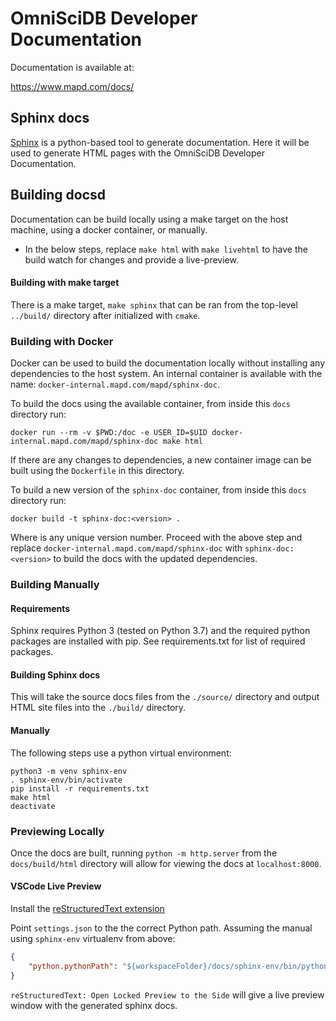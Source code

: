 # OmniSciDB Developer Documentation

Documentation is available at:

https://www.mapd.com/docs/

## Sphinx docs

[Sphinx](http://www.sphinx-doc.org) is a python-based tool to generate documentation. Here it will be used to generate HTML pages with the OmniSciDB Developer Documentation.

## Building docsd

Documentation can be build locally using a make target on the host machine, using a docker container, or manually.

* In the below steps, replace `make html` with `make livehtml` to have the build watch for changes and provide a live-preview.

#### Building with make target

There is a make target, `make sphinx` that can be ran from the top-level `../build/` directory after initialized with `cmake`.

### Building with Docker

Docker can be used to build the documentation locally without installing any dependencies to the host system. An internal container is available with the name: `docker-internal.mapd.com/mapd/sphinx-doc`. 

To build the docs using the available container, from inside this `docs` directory run:

```
docker run --rm -v $PWD:/doc -e USER_ID=$UID docker-internal.mapd.com/mapd/sphinx-doc make html
```

If there are any changes to dependencies, a new container image can be built using the `Dockerfile` in this directory.

To build a new version of the `sphinx-doc` container, from inside this `docs` directory run:


```
docker build -t sphinx-doc:<version> .
```

Where <version> is any unique version number. Proceed with the above step and replace `docker-internal.mapd.com/mapd/sphinx-doc` with `sphinx-doc:<version>` to build the docs with the updated dependencies.


### Building Manually

#### Requirements

Sphinx requires Python 3 (tested on Python 3.7) and the required python packages are installed with pip. See requirements.txt for list of required packages.

#### Building Sphinx docs

This will take the source docs files from the `./source/` directory and output HTML site files into the `./build/` directory.

#### Manually

The following steps use a python virtual environment:

```
python3 -m venv sphinx-env
. sphinx-env/bin/activate
pip install -r requirements.txt
make html
deactivate
```

### Previewing Locally

Once the docs are built, running `python -m http.server` from the `docs/build/html` directory will
allow for viewing the docs at `localhost:8000`.

#### VSCode Live Preview

Install the [reStructuredText extension](https://github.com/vscode-restructuredtext/vscode-restructuredtext)

Point `settings.json` to the the correct Python path. 
Assuming the manual using `sphinx-env` virtualenv from above:

```json
{
    "python.pythonPath": "${workspaceFolder}/docs/sphinx-env/bin/python"
}
```

`reStructuredText: Open Locked Preview to the Side` will give a live preview window with the generated sphinx docs.

